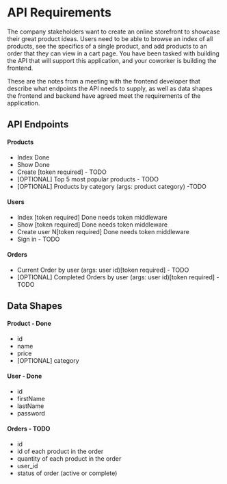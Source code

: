 # API Requirements
The company stakeholders want to create an online storefront to showcase their great product ideas. Users need to be able to browse an index of all products, see the specifics of a single product, and add products to an order that they can view in a cart page. You have been tasked with building the API that will support this application, and your coworker is building the frontend.

These are the notes from a meeting with the frontend developer that describe what endpoints the API needs to supply, as well as data shapes the frontend and backend have agreed meet the requirements of the application. 

## API Endpoints
#### Products
- Index Done
- Show Done
- Create [token required] - TODO
- [OPTIONAL] Top 5 most popular products - TODO
- [OPTIONAL] Products by category (args: product category) -TODO

#### Users
- Index [token required] Done needs token middleware 
- Show [token required] Done needs token middleware
- Create user N[token required] Done needs token middleware
- Sign in - TODO
#### Orders
- Current Order by user (args: user id)[token required] - TODO
- [OPTIONAL] Completed Orders by user (args: user id)[token required] - TODO

## Data Shapes
#### Product - Done
-  id
- name
- price
- [OPTIONAL] category

#### User - Done
- id
- firstName
- lastName
- password

#### Orders - TODO
- id
- id of each product in the order
- quantity of each product in the order
- user_id
- status of order (active or complete)
